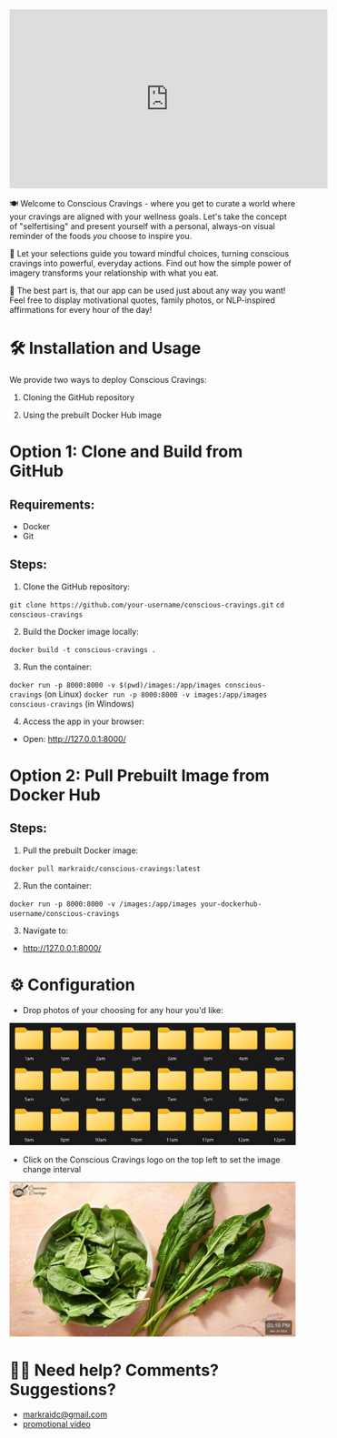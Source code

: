 <iframe width="560" height="315" src="https://www.youtube.com/embed/uQ1Y6w5KGiA" frameborder="0" allow="accelerometer; autoplay; clipboard-write; encrypted-media; gyroscope; picture-in-picture" allowfullscreen></iframe>


🍽️ Welcome to Conscious Cravings - where you get to curate a world where your cravings are aligned with your wellness goals. Let's take the concept of "selfertising" and present yourself with a personal, always-on visual reminder of the foods _you_ choose to inspire you.

🥗 Let your selections guide you toward mindful choices, turning conscious cravings into powerful, everyday actions. Find out how the simple power of imagery transforms your relationship with what you eat.

🚀 The best part is, that our app can be used just about any way you want! Feel free to display motivational quotes, family photos, or NLP-inspired affirmations for every hour of the day!



# 🛠️ Installation and Usage

We provide two ways to deploy Conscious Cravings:

1. Cloning the GitHub repository

2. Using the prebuilt Docker Hub image

# Option 1: Clone and Build from GitHub
## Requirements:
- Docker
- Git

## Steps:
1. Clone the GitHub repository:

`git clone https://github.com/your-username/conscious-cravings.git`
`cd conscious-cravings`


2. Build the Docker image locally:

`docker build -t conscious-cravings .`


3. Run the container:

`docker run -p 8000:8000 -v $(pwd)/images:/app/images conscious-cravings` (on Linux)
`docker run -p 8000:8000 -v images:/app/images conscious-cravings` (in Windows)

4. Access the app in your browser:

- Open: http://127.0.0.1:8000/


# Option 2: Pull Prebuilt Image from Docker Hub

## Steps:

1. Pull the prebuilt Docker image:

`docker pull markraidc/conscious-cravings:latest`

2. Run the container:

`docker run -p 8000:8000 -v /images:/app/images your-dockerhub-username/conscious-cravings`

3. Navigate to:

- http://127.0.0.1:8000/

# ⚙️ Configuration

- Drop photos of your choosing for any hour you'd like:

![alt text](static/hours.jpg)

- Click on the Conscious Cravings logo on the top left to set the image change interval

![alt text](static/spinach.jpg)

# 💁🏻 Need help? Comments? Suggestions?

- markraidc@gmail.com
- [promotional video](https://youtu.be/uQ1Y6w5KGiA)
